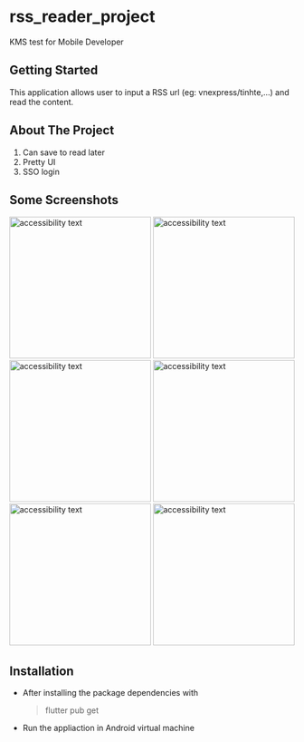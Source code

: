 # rss_reader_project

KMS test for Mobile Developer

## Getting Started

This application allows user to input a RSS url (eg: vnexpress/tinhte,...) and read the
content.

## About The Project
1. Can save to read later
2. Pretty UI
3. SSO login

## Some Screenshots
<p float="left">
    <img src="https://user-images.githubusercontent.com/57565173/140854100-fb26941f-d1be-457e-9f57-b1fd10e1b7ec.jpg" width="250" alt="accessibility text">
   <img src="https://user-images.githubusercontent.com/57565173/140852799-04baf33d-e512-447d-a42a-af516169ca20.jpg" width="250" alt="accessibility text">  
    <img src="https://user-images.githubusercontent.com/57565173/140854107-7d856178-dcdf-4076-aa0a-0b38a2f4297d.jpg" width="250" alt="accessibility text">
    <img src="https://user-images.githubusercontent.com/57565173/140854112-67dbdcd4-c4aa-4caf-bea2-c22441e41e83.jpg" width="250" alt="accessibility text">
    <img src="https://user-images.githubusercontent.com/57565173/140854114-cb470b47-e747-4729-8982-bf44d96b8b5d.jpg" width="250" alt="accessibility text">
        <img src="https://user-images.githubusercontent.com/57565173/140854110-61834f30-951c-4392-a99a-bf28128a6227.jpg" width="250" alt="accessibility text">
</p>

## Installation

 - After installing the package dependencies with

      >flutter pub get
 
 - Run the appliaction in Android virtual machine
 

